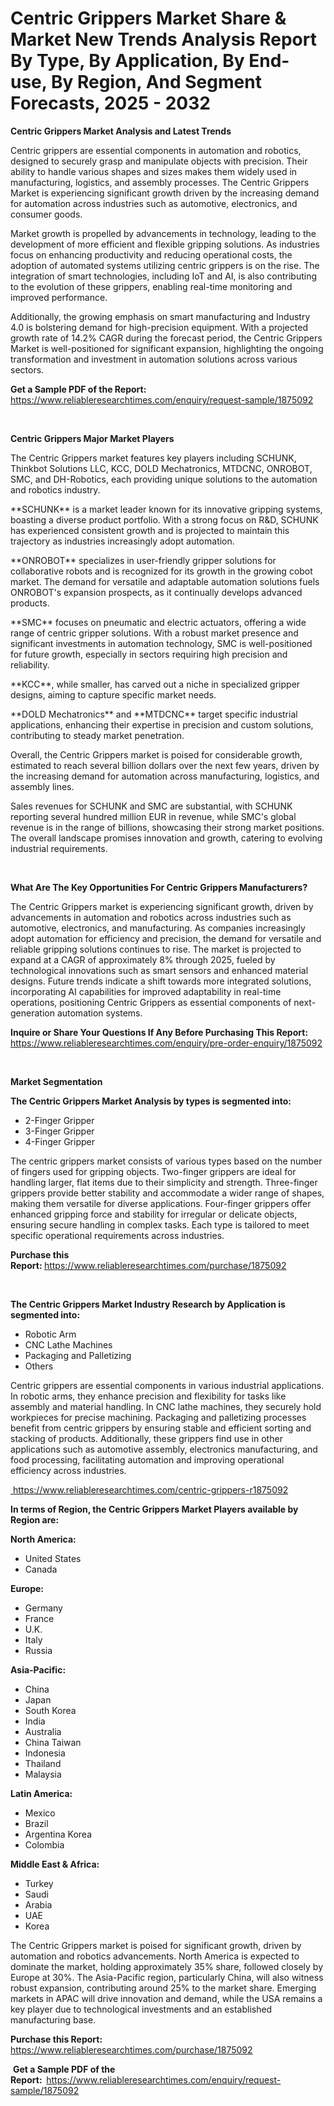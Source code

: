 <p><h1>Centric Grippers Market Share & Market New Trends Analysis Report By Type, By Application, By End-use, By Region, And Segment Forecasts, 2025 - 2032</h1></p><p><strong>Centric Grippers Market Analysis and Latest Trends</strong></p>
<p><p>Centric grippers are essential components in automation and robotics, designed to securely grasp and manipulate objects with precision. Their ability to handle various shapes and sizes makes them widely used in manufacturing, logistics, and assembly processes. The Centric Grippers Market is experiencing significant growth driven by the increasing demand for automation across industries such as automotive, electronics, and consumer goods.</p><p>Market growth is propelled by advancements in technology, leading to the development of more efficient and flexible gripping solutions. As industries focus on enhancing productivity and reducing operational costs, the adoption of automated systems utilizing centric grippers is on the rise. The integration of smart technologies, including IoT and AI, is also contributing to the evolution of these grippers, enabling real-time monitoring and improved performance.</p><p>Additionally, the growing emphasis on smart manufacturing and Industry 4.0 is bolstering demand for high-precision equipment. With a projected growth rate of 14.2% CAGR during the forecast period, the Centric Grippers Market is well-positioned for significant expansion, highlighting the ongoing transformation and investment in automation solutions across various sectors.</p></p>
<p><strong>Get a Sample PDF of the Report:&nbsp;</strong> <a href="https://www.reliableresearchtimes.com/enquiry/request-sample/1875092?utm_campaign=2657&utm_medium=2&utm_source=Github&utm_content=ia&utm_term=12042025&utm_id=centric-grippers">https://www.reliableresearchtimes.com/enquiry/request-sample/1875092</a></p>
<p>&nbsp;</p>
<p><strong>Centric Grippers Major Market Players</strong></p>
<p><p>The Centric Grippers market features key players including SCHUNK, Thinkbot Solutions LLC, KCC, DOLD Mechatronics, MTDCNC, ONROBOT, SMC, and DH-Robotics, each providing unique solutions to the automation and robotics industry.</p><p>**SCHUNK** is a market leader known for its innovative gripping systems, boasting a diverse product portfolio. With a strong focus on R&D, SCHUNK has experienced consistent growth and is projected to maintain this trajectory as industries increasingly adopt automation.</p><p>**ONROBOT** specializes in user-friendly gripper solutions for collaborative robots and is recognized for its growth in the growing cobot market. The demand for versatile and adaptable automation solutions fuels ONROBOT's expansion prospects, as it continually develops advanced products.</p><p>**SMC** focuses on pneumatic and electric actuators, offering a wide range of centric gripper solutions. With a robust market presence and significant investments in automation technology, SMC is well-positioned for future growth, especially in sectors requiring high precision and reliability.</p><p>**KCC**, while smaller, has carved out a niche in specialized gripper designs, aiming to capture specific market needs. </p><p>**DOLD Mechatronics** and **MTDCNC** target specific industrial applications, enhancing their expertise in precision and custom solutions, contributing to steady market penetration.</p><p>Overall, the Centric Grippers market is poised for considerable growth, estimated to reach several billion dollars over the next few years, driven by the increasing demand for automation across manufacturing, logistics, and assembly lines. </p><p>Sales revenues for SCHUNK and SMC are substantial, with SCHUNK reporting several hundred million EUR in revenue, while SMC's global revenue is in the range of billions, showcasing their strong market positions. The overall landscape promises innovation and growth, catering to evolving industrial requirements.</p></p>
<p>&nbsp;</p>
<p><strong>What Are The Key Opportunities For Centric Grippers Manufacturers?</strong></p>
<p><p>The Centric Grippers market is experiencing significant growth, driven by advancements in automation and robotics across industries such as automotive, electronics, and manufacturing. As companies increasingly adopt automation for efficiency and precision, the demand for versatile and reliable gripping solutions continues to rise. The market is projected to expand at a CAGR of approximately 8% through 2025, fueled by technological innovations such as smart sensors and enhanced material designs. Future trends indicate a shift towards more integrated solutions, incorporating AI capabilities for improved adaptability in real-time operations, positioning Centric Grippers as essential components of next-generation automation systems.</p></p>
<p><strong>Inquire or Share Your Questions If Any Before Purchasing This Report:</strong> <a href="https://www.reliableresearchtimes.com/enquiry/pre-order-enquiry/1875092?utm_campaign=2657&utm_medium=2&utm_source=Github&utm_content=ia&utm_term=12042025&utm_id=centric-grippers">https://www.reliableresearchtimes.com/enquiry/pre-order-enquiry/1875092</a></p>
<p>&nbsp;</p>
<p><strong>Market Segmentation</strong></p>
<p><strong>The Centric Grippers Market Analysis by types is segmented into:</strong></p>
<p><ul><li>2-Finger Gripper</li><li>3-Finger Gripper</li><li>4-Finger Gripper</li></ul></p>
<p><p>The centric grippers market consists of various types based on the number of fingers used for gripping objects. Two-finger grippers are ideal for handling larger, flat items due to their simplicity and strength. Three-finger grippers provide better stability and accommodate a wider range of shapes, making them versatile for diverse applications. Four-finger grippers offer enhanced gripping force and stability for irregular or delicate objects, ensuring secure handling in complex tasks. Each type is tailored to meet specific operational requirements across industries.</p></p>
<p><strong>Purchase this Report:&nbsp;</strong><a href="https://www.reliableresearchtimes.com/purchase/1875092?utm_campaign=2657&utm_medium=2&utm_source=Github&utm_content=ia&utm_term=12042025&utm_id=centric-grippers">https://www.reliableresearchtimes.com/purchase/1875092</a></p>
<p>&nbsp;</p>
<p><strong>The Centric Grippers Market Industry Research by Application is segmented into:</strong></p>
<p><ul><li>Robotic Arm</li><li>CNC Lathe Machines</li><li>Packaging and Palletizing</li><li>Others</li></ul></p>
<p><p>Centric grippers are essential components in various industrial applications. In robotic arms, they enhance precision and flexibility for tasks like assembly and material handling. In CNC lathe machines, they securely hold workpieces for precise machining. Packaging and palletizing processes benefit from centric grippers by ensuring stable and efficient sorting and stacking of products. Additionally, these grippers find use in other applications such as automotive assembly, electronics manufacturing, and food processing, facilitating automation and improving operational efficiency across industries.</p></p>
<p><a href="https://www.reliableresearchtimes.com/centric-grippers-r1875092?utm_campaign=2657&utm_medium=2&utm_source=Github&utm_content=ia&utm_term=12042025&utm_id=centric-grippers">&nbsp;https://www.reliableresearchtimes.com/centric-grippers-r1875092</a></p>
<p><strong>In terms of Region, the Centric Grippers Market Players available by Region are:</strong></p>
<p>
    <p> <strong> North America: </strong>
        <ul>
            <li>United States</li>
            <li>Canada</li>
        </ul>
        </p> 
    <p> <strong> Europe: </strong>
        <ul>
            <li>Germany</li>
            <li>France</li>
            <li>U.K.</li>
            <li>Italy</li>
            <li>Russia</li>
        </ul>
        </p> 
    <p> <strong> Asia-Pacific: </strong>
        <ul>
            <li>China</li>
            <li>Japan</li>
            <li>South Korea</li>
            <li>India</li>
            <li>Australia</li>
            <li>China Taiwan</li>
            <li>Indonesia</li>
            <li>Thailand</li>
            <li>Malaysia</li>
        </ul>
        </p> 
    <p> <strong> Latin America: </strong>
        <ul>
            <li>Mexico</li>
            <li>Brazil</li>
            <li>Argentina Korea</li>
            <li>Colombia</li>
        </ul>
        </p> 
    <p> <strong> Middle East & Africa: </strong>
        <ul>
            <li>Turkey</li>
            <li>Saudi</li>
            <li>Arabia</li>
            <li>UAE</li>
            <li>Korea</li>
        </ul>
    </p>
    </p>
<p><p>The Centric Grippers market is poised for significant growth, driven by automation and robotics advancements. North America is expected to dominate the market, holding approximately 35% share, followed closely by Europe at 30%. The Asia-Pacific region, particularly China, will also witness robust expansion, contributing around 25% to the market share. Emerging markets in APAC will drive innovation and demand, while the USA remains a key player due to technological investments and an established manufacturing base.</p></p>
<p><strong>Purchase this Report: </strong><a href="https://www.reliableresearchtimes.com/purchase/1875092?utm_campaign=2657&utm_medium=2&utm_source=Github&utm_content=ia&utm_term=12042025&utm_id=centric-grippers">https://www.reliableresearchtimes.com/purchase/1875092</a></p>
<p>&nbsp;<strong>Get a Sample PDF of the Report:&nbsp;&nbsp;</strong><a href="https://www.reliableresearchtimes.com/enquiry/request-sample/1875092?utm_campaign=2657&utm_medium=2&utm_source=Github&utm_content=ia&utm_term=12042025&utm_id=centric-grippers">https://www.reliableresearchtimes.com/enquiry/request-sample/1875092</a></p>
<p><strong></strong></p>
<p><p></p><p></p><p></p></p>